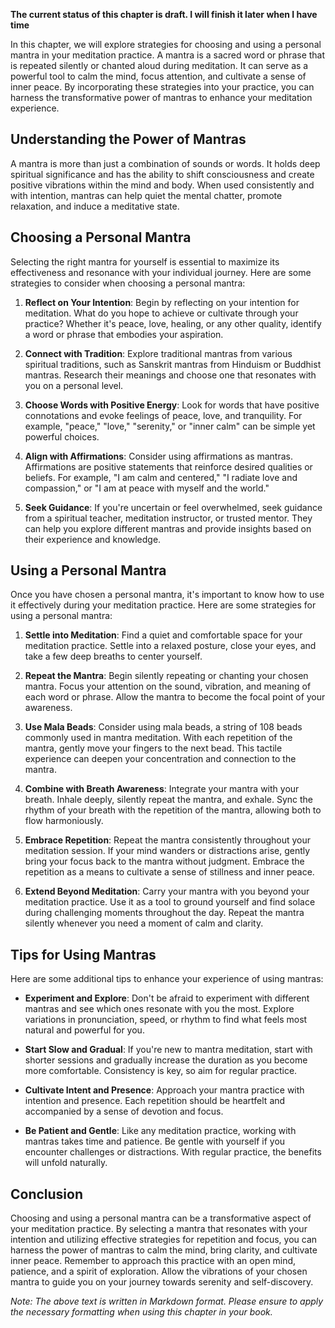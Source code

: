 **The current status of this chapter is draft. I will finish it later when I have time**

In this chapter, we will explore strategies for choosing and using a personal mantra in your meditation practice. A mantra is a sacred word or phrase that is repeated silently or chanted aloud during meditation. It can serve as a powerful tool to calm the mind, focus attention, and cultivate a sense of inner peace. By incorporating these strategies into your practice, you can harness the transformative power of mantras to enhance your meditation experience.

Understanding the Power of Mantras
----------------------------------

A mantra is more than just a combination of sounds or words. It holds deep spiritual significance and has the ability to shift consciousness and create positive vibrations within the mind and body. When used consistently and with intention, mantras can help quiet the mental chatter, promote relaxation, and induce a meditative state.

Choosing a Personal Mantra
--------------------------

Selecting the right mantra for yourself is essential to maximize its effectiveness and resonance with your individual journey. Here are some strategies to consider when choosing a personal mantra:

1. **Reflect on Your Intention**: Begin by reflecting on your intention for meditation. What do you hope to achieve or cultivate through your practice? Whether it's peace, love, healing, or any other quality, identify a word or phrase that embodies your aspiration.

2. **Connect with Tradition**: Explore traditional mantras from various spiritual traditions, such as Sanskrit mantras from Hinduism or Buddhist mantras. Research their meanings and choose one that resonates with you on a personal level.

3. **Choose Words with Positive Energy**: Look for words that have positive connotations and evoke feelings of peace, love, and tranquility. For example, "peace," "love," "serenity," or "inner calm" can be simple yet powerful choices.

4. **Align with Affirmations**: Consider using affirmations as mantras. Affirmations are positive statements that reinforce desired qualities or beliefs. For example, "I am calm and centered," "I radiate love and compassion," or "I am at peace with myself and the world."

5. **Seek Guidance**: If you're uncertain or feel overwhelmed, seek guidance from a spiritual teacher, meditation instructor, or trusted mentor. They can help you explore different mantras and provide insights based on their experience and knowledge.

Using a Personal Mantra
-----------------------

Once you have chosen a personal mantra, it's important to know how to use it effectively during your meditation practice. Here are some strategies for using a personal mantra:

1. **Settle into Meditation**: Find a quiet and comfortable space for your meditation practice. Settle into a relaxed posture, close your eyes, and take a few deep breaths to center yourself.

2. **Repeat the Mantra**: Begin silently repeating or chanting your chosen mantra. Focus your attention on the sound, vibration, and meaning of each word or phrase. Allow the mantra to become the focal point of your awareness.

3. **Use Mala Beads**: Consider using mala beads, a string of 108 beads commonly used in mantra meditation. With each repetition of the mantra, gently move your fingers to the next bead. This tactile experience can deepen your concentration and connection to the mantra.

4. **Combine with Breath Awareness**: Integrate your mantra with your breath. Inhale deeply, silently repeat the mantra, and exhale. Sync the rhythm of your breath with the repetition of the mantra, allowing both to flow harmoniously.

5. **Embrace Repetition**: Repeat the mantra consistently throughout your meditation session. If your mind wanders or distractions arise, gently bring your focus back to the mantra without judgment. Embrace the repetition as a means to cultivate a sense of stillness and inner peace.

6. **Extend Beyond Meditation**: Carry your mantra with you beyond your meditation practice. Use it as a tool to ground yourself and find solace during challenging moments throughout the day. Repeat the mantra silently whenever you need a moment of calm and clarity.

Tips for Using Mantras
----------------------

Here are some additional tips to enhance your experience of using mantras:

* **Experiment and Explore**: Don't be afraid to experiment with different mantras and see which ones resonate with you the most. Explore variations in pronunciation, speed, or rhythm to find what feels most natural and powerful for you.

* **Start Slow and Gradual**: If you're new to mantra meditation, start with shorter sessions and gradually increase the duration as you become more comfortable. Consistency is key, so aim for regular practice.

* **Cultivate Intent and Presence**: Approach your mantra practice with intention and presence. Each repetition should be heartfelt and accompanied by a sense of devotion and focus.

* **Be Patient and Gentle**: Like any meditation practice, working with mantras takes time and patience. Be gentle with yourself if you encounter challenges or distractions. With regular practice, the benefits will unfold naturally.

Conclusion
----------

Choosing and using a personal mantra can be a transformative aspect of your meditation practice. By selecting a mantra that resonates with your intention and utilizing effective strategies for repetition and focus, you can harness the power of mantras to calm the mind, bring clarity, and cultivate inner peace. Remember to approach this practice with an open mind, patience, and a spirit of exploration. Allow the vibrations of your chosen mantra to guide you on your journey towards serenity and self-discovery.

*Note: The above text is written in Markdown format. Please ensure to apply the necessary formatting when using this chapter in your book.*
